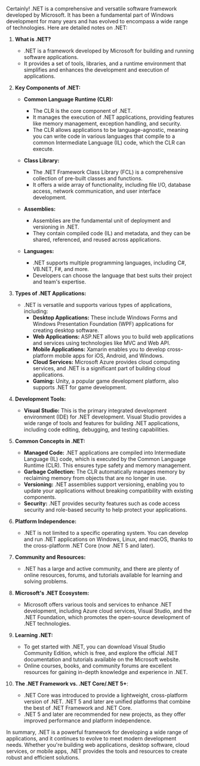 Certainly! .NET is a comprehensive and versatile software framework developed by Microsoft. It has been a fundamental part of Windows development for many years and has evolved to encompass a wide range of technologies. Here are detailed notes on .NET:

1. **What is .NET?**
   - .NET is a framework developed by Microsoft for building and running software applications.
   - It provides a set of tools, libraries, and a runtime environment that simplifies and enhances the development and execution of applications.

2. **Key Components of .NET:**
   - **Common Language Runtime (CLR):**
     - The CLR is the core component of .NET.
     - It manages the execution of .NET applications, providing features like memory management, exception handling, and security.
     - The CLR allows applications to be language-agnostic, meaning you can write code in various languages that compile to a common Intermediate Language (IL) code, which the CLR can execute.

   - **Class Library:**
     - The .NET Framework Class Library (FCL) is a comprehensive collection of pre-built classes and functions.
     - It offers a wide array of functionality, including file I/O, database access, network communication, and user interface development.
   
   - **Assemblies:**
     - Assemblies are the fundamental unit of deployment and versioning in .NET.
     - They contain compiled code (IL) and metadata, and they can be shared, referenced, and reused across applications.
   
   - **Languages:**
     - .NET supports multiple programming languages, including C#, VB.NET, F#, and more.
     - Developers can choose the language that best suits their project and team's expertise.

3. **Types of .NET Applications:**
   - .NET is versatile and supports various types of applications, including:
     - **Desktop Applications:** These include Windows Forms and Windows Presentation Foundation (WPF) applications for creating desktop software.
     - **Web Applications:** ASP.NET allows you to build web applications and services using technologies like MVC and Web API.
     - **Mobile Applications:** Xamarin enables you to develop cross-platform mobile apps for iOS, Android, and Windows.
     - **Cloud Services:** Microsoft Azure provides cloud computing services, and .NET is a significant part of building cloud applications.
     - **Gaming:** Unity, a popular game development platform, also supports .NET for game development.

4. **Development Tools:**
   - **Visual Studio:** This is the primary integrated development environment (IDE) for .NET development. Visual Studio provides a wide range of tools and features for building .NET applications, including code editing, debugging, and testing capabilities.

5. **Common Concepts in .NET:**
   - **Managed Code:** .NET applications are compiled into Intermediate Language (IL) code, which is executed by the Common Language Runtime (CLR). This ensures type safety and memory management.
   - **Garbage Collection:** The CLR automatically manages memory by reclaiming memory from objects that are no longer in use.
   - **Versioning:** .NET assemblies support versioning, enabling you to update your applications without breaking compatibility with existing components.
   - **Security:** .NET provides security features such as code access security and role-based security to help protect your applications.

6. **Platform Independence:**
   - .NET is not limited to a specific operating system. You can develop and run .NET applications on Windows, Linux, and macOS, thanks to the cross-platform .NET Core (now .NET 5 and later).

7. **Community and Resources:**
   - .NET has a large and active community, and there are plenty of online resources, forums, and tutorials available for learning and solving problems.

8. **Microsoft's .NET Ecosystem:**
   - Microsoft offers various tools and services to enhance .NET development, including Azure cloud services, Visual Studio, and the .NET Foundation, which promotes the open-source development of .NET technologies.

9. **Learning .NET:**
   - To get started with .NET, you can download Visual Studio Community Edition, which is free, and explore the official .NET documentation and tutorials available on the Microsoft website.
   - Online courses, books, and community forums are excellent resources for gaining in-depth knowledge and experience in .NET.

10. **The .NET Framework vs. .NET Core/.NET 5+**:
    - .NET Core was introduced to provide a lightweight, cross-platform version of .NET. .NET 5 and later are unified platforms that combine the best of .NET Framework and .NET Core.
    - .NET 5 and later are recommended for new projects, as they offer improved performance and platform independence.

In summary, .NET is a powerful framework for developing a wide range of applications, and it continues to evolve to meet modern development needs. Whether you're building web applications, desktop software, cloud services, or mobile apps, .NET provides the tools and resources to create robust and efficient solutions.
